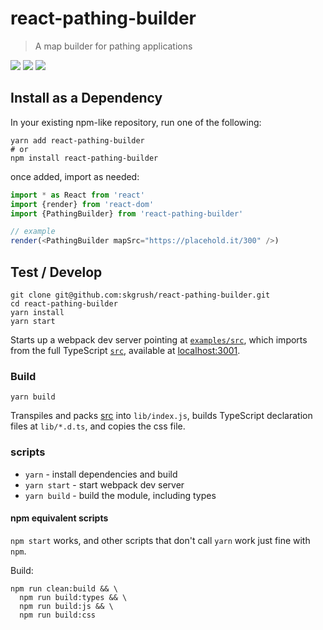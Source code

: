 # react-pathing-builder

> A map builder for pathing applications

![](https://img.shields.io/github/license/skgrush/react-pathing-builder.svg?style=flat-square)
![](https://img.shields.io/npm/v/react-pathing-builder.svg?style=flat-square)
![](https://img.shields.io/bundlephobia/min/react-pathing-builder.svg?style=flat-square)

## Install as a Dependency

In your existing npm-like repository, run one of the following:

```shell
yarn add react-pathing-builder
# or
npm install react-pathing-builder
```

once added, import as needed:

```javascript
import * as React from 'react'
import {render} from 'react-dom'
import {PathingBuilder} from 'react-pathing-builder'

// example
render(<PathingBuilder mapSrc="https://placehold.it/300" />)
```

## Test / Develop

```shell
git clone git@github.com:skgrush/react-pathing-builder.git
cd react-pathing-builder
yarn install
yarn start
```

Starts up a webpack dev server pointing at [`examples/src`](examples/src),
which imports from the full TypeScript [`src`](src), available at
[localhost:3001](http://localhost:3001).

### Build

```shell
yarn build
```

Transpiles and packs [src](src) into `lib/index.js`, builds
TypeScript declaration files at `lib/*.d.ts`,
and copies the css file.

### scripts

- `yarn` - install dependencies and build
- `yarn start` - start webpack dev server
- `yarn build` - build the module, including types

#### npm equivalent scripts

`npm start` works, and other scripts that don't call `yarn` work
just fine with `npm`.

Build:

```shell
npm run clean:build && \
  npm run build:types && \
  npm run build:js && \
  npm run build:css
```
